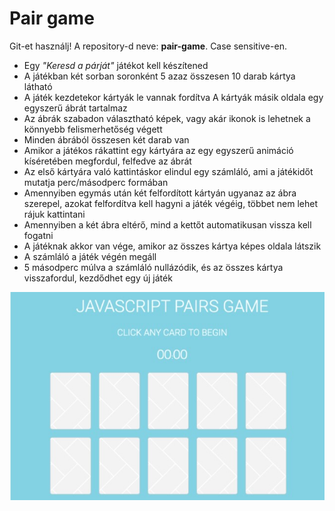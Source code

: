 # Pair game

Git-et használj! A repository-d neve: **pair-game**. Case sensitive-en.

- Egy *"Keresd a párját"* játékot kell készítened
- A játékban két sorban soronként 5 azaz összesen 10 darab kártya látható
- A játék kezdetekor kártyák le vannak fordítva
A kártyák másik oldala egy egyszerű ábrát tartalmaz
- Az ábrák szabadon választható képek, vagy akár ikonok is lehetnek a könnyebb felismerhetőség végett
- Minden ábrából összesen két darab van 
- Amikor a játékos rákattint egy kártyára az egy egyszerű animáció kíséretében megfordul, felfedve az ábrát
- Az első kártyára való kattintáskor elindul egy számláló, ami a játékidőt mutatja perc/másodperc formában
- Amennyiben egymás után két felfordított kártyán ugyanaz az ábra szerepel, azokat felfordítva kell hagyni a játék végéig, többet nem lehet rájuk kattintani
- Amennyiben a két ábra eltérő, mind a kettőt automatikusan vissza kell fogatni
- A játéknak akkor van vége, amikor az összes kártya képes oldala látszik
- A számláló a játék végén megáll
- 5 másodperc múlva a számláló nullázódik, és az összes kártya visszafordul, kezdődhet egy új játék
 
![Pair game](./pair-game.jpg)

